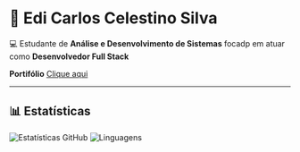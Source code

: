 # 🚀 Edi Carlos Celestino Silva

💻 Estudante de **Análise e Desenvolvimento de Sistemas** focadp em atuar como **Desenvolvedor Full Stack** 

**Portifólio** [Clique aqui](https://ediicarllos.github.io/portifoliov1)

---

## 📊 Estatísticas
![Estatísticas GitHub](https://github-readme-stats.vercel.app/api?username=ediicarllos&show_icons=true&theme=tokyonight)  ![Linguagens](https://github-readme-stats.vercel.app/api/top-langs/?username=ediicarllos&layout=compact&theme=tokyonight)  
